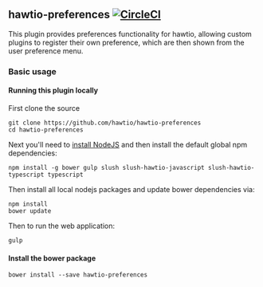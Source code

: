 ## hawtio-preferences [![CircleCI](https://circleci.com/gh/hawtio/hawtio-preferences.svg?style=svg)](https://circleci.com/gh/hawtio/hawtio-preferences)

This plugin provides preferences functionality for hawtio, allowing custom plugins to register their own preference, which are then shown from the user preference menu.

### Basic usage

#### Running this plugin locally

First clone the source

    git clone https://github.com/hawtio/hawtio-preferences
    cd hawtio-preferences

Next you'll need to [install NodeJS](http://nodejs.org/download/) and then install the default global npm dependencies:

    npm install -g bower gulp slush slush-hawtio-javascript slush-hawtio-typescript typescript

Then install all local nodejs packages and update bower dependencies via:

    npm install
    bower update

Then to run the web application:

    gulp

#### Install the bower package

`bower install --save hawtio-preferences`
